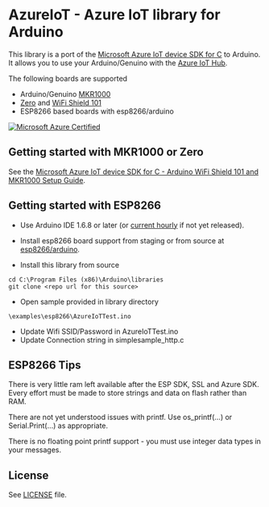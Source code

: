 # AzureIoT - Azure IoT library for Arduino

This library is a port of the [Microsoft Azure IoT device SDK for C](https://github.com/Azure/azure-iot-sdks/blob/master/c/readme.md) to Arduino. It allows you to use your Arduino/Genuino with the [Azure IoT Hub](https://azure.microsoft.com/en-us/services/iot-hub/).

The following boards are supported
- Arduino/Genuino [MKR1000](https://www.arduino.cc/en/Main/ArduinoMKR1000) 
- [Zero](https://www.arduino.cc/en/Main/ArduinoBoardZero) and [WiFi Shield 101](https://www.arduino.cc/en/Main/ArduinoWiFiShield101) 
- ESP8266 based boards with esp8266/arduino

[![Microsoft Azure Certified][Microsoft-Azure-Certified-Badge]][azure-certifiedforiot]

## Getting started with MKR1000 or Zero

See the [Microsoft Azure IoT device SDK for C - Arduino WiFi Shield 101 and MKR1000 Setup Guide](https://github.com/Azure/azure-iot-sdks/blob/master/c/doc/run_sample_on_arduino_wifi101.md).

## Getting started with ESP8266

- Use Arduino IDE 1.6.8 or later (or [current hourly](https://www.arduino.cc/en/Main/Software) if not yet released).

- Install esp8266 board support from staging or from source at [esp8266/arduino](https://github.com/esp8266/arduino).

- Install this library from source

```
cd C:\Program Files (x86)\Arduino\libraries
git clone <repo url for this source>
```
- Open sample provided in library directory 
```
\examples\esp8266\AzureIoTTest.ino
```
- Update Wifi SSID/Password in AzureIoTTest.ino
- Update Connection string in simplesample_http.c

## ESP8266 Tips
There is very little ram left available after the ESP SDK, SSL and Azure SDK.  Every effort must be made to store strings and data on flash rather than RAM.

There are not yet understood issues with printf.  Use os_printf(...) or Serial.Print(...) as appropriate.

There is no floating point printf support - you must use integer data types in your messages.

## License

See [LICENSE](LICENSE) file.

[azure-certifiedforiot]:  http://azure.com/certifiedforiot 
[Microsoft-Azure-Certified-Badge]: images/Microsoft-Azure-Certified-150x150.png (Microsoft Azure Certified)
